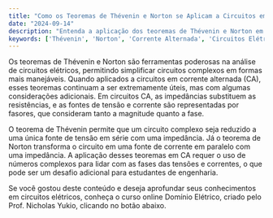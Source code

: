 ```yaml
---
title: "Como os Teoremas de Thévenin e Norton se Aplicam a Circuitos em Corrente Alternada?"
date: "2024-09-14"
description: "Entenda a aplicação dos teoremas de Thévenin e Norton em circuitos de corrente alternada."
keywords: ['Thévenin', 'Norton', 'Corrente Alternada', 'Circuitos Elétricos']
---
```


Os teoremas de Thévenin e Norton são ferramentas poderosas na análise de circuitos elétricos, permitindo simplificar circuitos complexos em formas mais manejáveis. Quando aplicados a circuitos em corrente alternada (CA), esses teoremas continuam a ser extremamente úteis, mas com algumas considerações adicionais. Em circuitos CA, as impedâncias substituem as resistências, e as fontes de tensão e corrente são representadas por fasores, que consideram tanto a magnitude quanto a fase.

O teorema de Thévenin permite que um circuito complexo seja reduzido a uma única fonte de tensão em série com uma impedância. Já o teorema de Norton transforma o circuito em uma fonte de corrente em paralelo com uma impedância. A aplicação desses teoremas em CA requer o uso de números complexos para lidar com as fases das tensões e correntes, o que pode ser um desafio adicional para estudantes de engenharia.

Se você gostou deste conteúdo e deseja aprofundar seus conhecimentos em circuitos elétricos, conheça o curso online Domínio Elétrico, criado pelo Prof. Nicholas Yukio, clicando no botão abaixo.